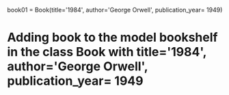 book01 = Book(title='1984', author='George Orwell', publication_year= 1949)
# Adding book to the model bookshelf in the class Book with title='1984', author='George Orwell', publication_year= 1949